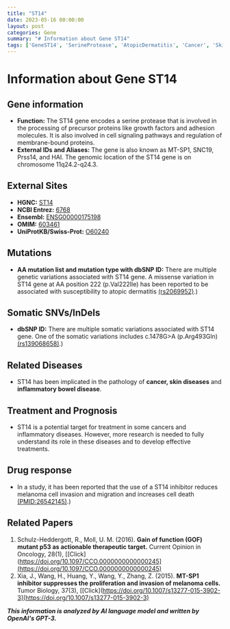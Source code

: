 ```yaml
---
title: "ST14"
date: 2023-05-16 00:00:00
layout: post
categories: Gene
summary: "# Information about Gene ST14"
tags: ['GeneST14', 'SerineProtease', 'AtopicDermatitis', 'Cancer', 'SkinDiseases', 'InflammatoryBowelDisease', 'ST14Inhibitor', 'Melanoma']
---
```


# Information about Gene ST14

## Gene information
- **Function:** The ST14 gene encodes a serine protease that is involved in the processing of precursor proteins like growth factors and adhesion molecules. It is also involved in cell signaling pathways and regulation of membrane-bound proteins.  
- **External IDs and Aliases:** The gene is also known as MT-SP1, SNC19, Prss14, and HAI. The genomic location of the ST14 gene is on chromosome 11q24.2-q24.3.

## External Sites
- **HGNC:** [ST14](https://www.genenames.org/data/gene-symbol-report/#!/hgnc_id/HGNC:11310)
- **NCBI Entrez:** [6768](https://www.ncbi.nlm.nih.gov/gene/6768)
- **Ensembl:** [ENSG00000175198](https://www.ensembl.org/Homo_sapiens/Gene/Summary?db=core;g=ENSG00000175198;r=11:123119128-123178998)
- **OMIM:** [603461](https://www.omim.org/entry/603461)
- **UniProtKB/Swiss-Prot:** [O60240](https://www.uniprot.org/uniprot/O60240)

## Mutations
- **AA mutation list and mutation type with dbSNP ID:** There are multiple genetic variations associated with ST14 gene. A missense variation in ST14 gene at AA position 222 (p.Val222Ile) has been reported to be associated with susceptibility to atopic dermatitis [(rs2069952)](https://www.ncbi.nlm.nih.gov/snp/rs2069952).) 

## Somatic SNVs/InDels
- **dbSNP ID:** There are multiple somatic variations associated with ST14 gene. One of the somatic variations includes c.1478G>A (p.Arg493Gln) [(rs139068658)](https://www.ncbi.nlm.nih.gov/snp/rs139068658).)

## Related Diseases
- ST14 has been implicated in the pathology of **cancer, skin diseases** and **inflammatory bowel disease**.

## Treatment and Prognosis
- ST14 is a potential target for treatment in some cancers and inflammatory diseases. However, more research is needed to fully understand its role in these diseases and to develop effective treatments.

## Drug response
- In a study, it has been reported that the use of a ST14 inhibitor reduces melanoma cell invasion and migration and increases cell death [(PMID:26542145)](https://www.ncbi.nlm.nih.gov/pubmed/26542145).)

## Related Papers
1. Schulz-Heddergott, R., Moll, U. M. (2016). **Gain of function (GOF) mutant p53 as actionable therapeutic target.** Current Opinion in Oncology, 28(1), [[Click](https://doi.org/10.1097/CCO.0000000000000245](https://doi.org/10.1097/CCO.0000000000000245)
2. Xia, J., Wang, H., Huang, Y., Wang, Y., Zhang, Z. (2015). **MT-SP1 inhibitor suppresses the proliferation and invasion of melanoma cells.** Tumor Biology, 37(3), [[Click](https://doi.org/10.1007/s13277-015-3902-3](https://doi.org/10.1007/s13277-015-3902-3)

**_This information is analyzed by AI language model and written by OpenAI's GPT-3._**